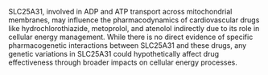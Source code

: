 SLC25A31, involved in ADP and ATP transport across mitochondrial membranes, may influence the pharmacodynamics of cardiovascular drugs like hydrochlorothiazide, metoprolol, and atenolol indirectly due to its role in cellular energy management. While there is no direct evidence of specific pharmacogenetic interactions between SLC25A31 and these drugs, any genetic variations in SLC25A31 could hypothetically affect drug effectiveness through broader impacts on cellular energy processes.